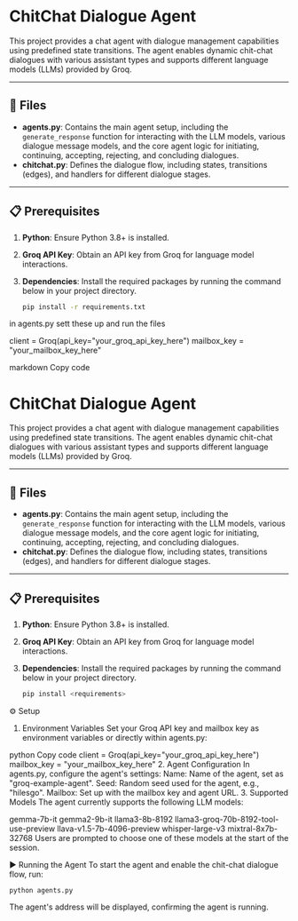# ChitChat Dialogue Agent

This project provides a chat agent with dialogue management capabilities using predefined state transitions. The agent enables dynamic chit-chat dialogues with various assistant types and supports different language models (LLMs) provided by Groq.

---

## 📁 Files

- **agents.py**: Contains the main agent setup, including the `generate_response` function for interacting with the LLM models, various dialogue message models, and the core agent logic for initiating, continuing, accepting, rejecting, and concluding dialogues.
- **chitchat.py**: Defines the dialogue flow, including states, transitions (edges), and handlers for different dialogue stages.

---

## 📋 Prerequisites

1. **Python**: Ensure Python 3.8+ is installed.
2. **Groq API Key**: Obtain an API key from Groq for language model interactions.
3. **Dependencies**: Install the required packages by running the command below in your project directory.

   ```bash
   pip install -r requirements.txt

in agents.py sett these up and run the files

client = Groq(api_key="your_groq_api_key_here")
mailbox_key = "your_mailbox_key_here"


markdown
Copy code
# ChitChat Dialogue Agent

This project provides a chat agent with dialogue management capabilities using predefined state transitions. The agent enables dynamic chit-chat dialogues with various assistant types and supports different language models (LLMs) provided by Groq.

---

## 📁 Files

- **agents.py**: Contains the main agent setup, including the `generate_response` function for interacting with the LLM models, various dialogue message models, and the core agent logic for initiating, continuing, accepting, rejecting, and concluding dialogues.
- **chitchat.py**: Defines the dialogue flow, including states, transitions (edges), and handlers for different dialogue stages.

---

## 📋 Prerequisites

1. **Python**: Ensure Python 3.8+ is installed.
2. **Groq API Key**: Obtain an API key from Groq for language model interactions.
3. **Dependencies**: Install the required packages by running the command below in your project directory.

   ```bash
   pip install <requirements>
⚙️ Setup
1. Environment Variables
Set your Groq API key and mailbox key as environment variables or directly within agents.py:

python
Copy code
client = Groq(api_key="your_groq_api_key_here")
mailbox_key = "your_mailbox_key_here"
2. Agent Configuration
In agents.py, configure the agent's settings:
Name: Name of the agent, set as "groq-example-agent".
Seed: Random seed used for the agent, e.g., "hilesgo".
Mailbox: Set up with the mailbox key and agent URL.
3. Supported Models
The agent currently supports the following LLM models:

gemma-7b-it
gemma2-9b-it
llama3-8b-8192
llama3-groq-70b-8192-tool-use-preview
llava-v1.5-7b-4096-preview
whisper-large-v3
mixtral-8x7b-32768
Users are prompted to choose one of these models at the start of the session.

▶️ Running the Agent
To start the agent and enable the chit-chat dialogue flow, run:

```
python agents.py
```
The agent's address will be displayed, confirming the agent is running.



